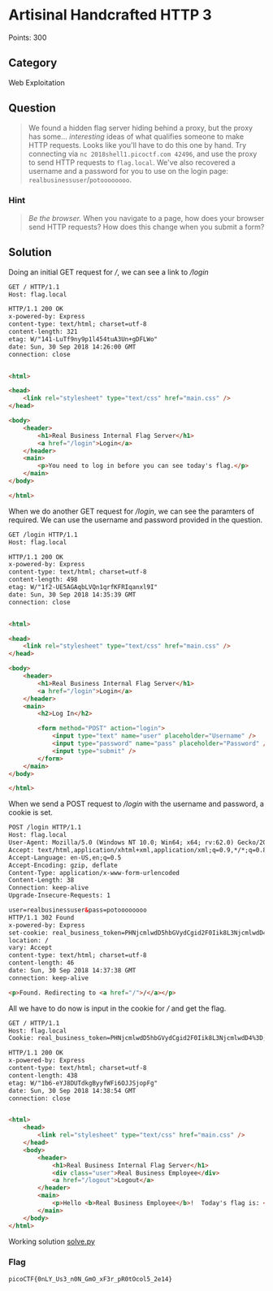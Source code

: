 # Artisinal Handcrafted HTTP 3
Points: 300

## Category
Web Exploitation

## Question
>We found a hidden flag server hiding behind a proxy, but the proxy has some... _interesting_ ideas of what qualifies someone to make HTTP requests. Looks like you'll have to do this one by hand. Try connecting via `nc 2018shell1.picoctf.com 42496`, and use the proxy to send HTTP requests to `flag.local`. We've also recovered a username and a password for you to use on the login page: `realbusinessuser`/`potoooooooo`. 

### Hint
>_Be the browser._ When you navigate to a page, how does your browser send HTTP requests? How does this change when you submit a form?

## Solution
Doing an initial GET request for _/_, we can see a link to _/login_

```html
GET / HTTP/1.1
Host: flag.local

HTTP/1.1 200 OK
x-powered-by: Express
content-type: text/html; charset=utf-8
content-length: 321
etag: W/"141-LuTf9ny9p1l454tuA3Un+gDFLWo"
date: Sun, 30 Sep 2018 14:26:00 GMT
connection: close


<html>

<head>
	<link rel="stylesheet" type="text/css" href="main.css" />
</head>

<body>
	<header>
		<h1>Real Business Internal Flag Server</h1>
		<a href="/login">Login</a>
	</header>
	<main>
		<p>You need to log in before you can see today's flag.</p>
	</main>
</body>

</html>
```

When we do another GET request for _/login_, we can see the paramters of required. We can use the username and password provided in the question.

```html
GET /login HTTP/1.1
Host: flag.local

HTTP/1.1 200 OK
x-powered-by: Express
content-type: text/html; charset=utf-8
content-length: 498
etag: W/"1f2-UE5AGAqbLVQn1qrfKFRIqanxl9I"
date: Sun, 30 Sep 2018 14:35:39 GMT
connection: close


<html>

<head>
	<link rel="stylesheet" type="text/css" href="main.css" />
</head>

<body>
	<header>
		<h1>Real Business Internal Flag Server</h1>
		<a href="/login">Login</a>
	</header>
	<main>
		<h2>Log In</h2>

		<form method="POST" action="login">
			<input type="text" name="user" placeholder="Username" />
			<input type="password" name="pass" placeholder="Password" />
			<input type="submit" />
		</form>
	</main>
</body>

</html>
```

When we send a POST request to _/login_ with the username and password, a cookie is set.

```html
POST /login HTTP/1.1
Host: flag.local
User-Agent: Mozilla/5.0 (Windows NT 10.0; Win64; x64; rv:62.0) Gecko/20100101 Firefox/62.0
Accept: text/html,application/xhtml+xml,application/xml;q=0.9,*/*;q=0.8
Accept-Language: en-US,en;q=0.5
Accept-Encoding: gzip, deflate
Content-Type: application/x-www-form-urlencoded
Content-Length: 38
Connection: keep-alive
Upgrade-Insecure-Requests: 1

user=realbusinessuser&pass=potoooooooo
HTTP/1.1 302 Found
x-powered-by: Express
set-cookie: real_business_token=PHNjcmlwdD5hbGVydCgid2F0Iik8L3NjcmlwdD4%3D; Path=/
location: /
vary: Accept
content-type: text/html; charset=utf-8
content-length: 46
date: Sun, 30 Sep 2018 14:37:38 GMT
connection: keep-alive

<p>Found. Redirecting to <a href="/">/</a></p>
```

All we have to do now is input in the cookie for _/_ and get the flag.

```html
GET / HTTP/1.1
Host: flag.local
Cookie: real_business_token=PHNjcmlwdD5hbGVydCgid2F0Iik8L3NjcmlwdD4%3D;

HTTP/1.1 200 OK
x-powered-by: Express
content-type: text/html; charset=utf-8
content-length: 438
etag: W/"1b6-eYJ8DUTdkgByyfWFi6OJJSjopFg"
date: Sun, 30 Sep 2018 14:38:54 GMT
connection: close


<html>
	<head>
		<link rel="stylesheet" type="text/css" href="main.css" />
	</head>
	<body>
		<header>
			<h1>Real Business Internal Flag Server</h1>
			<div class="user">Real Business Employee</div>
			<a href="/logout">Logout</a>
		</header>
		<main>
			<p>Hello <b>Real Business Employee</b>!  Today's flag is: <code>picoCTF{0nLY_Us3_n0N_GmO_xF3r_pR0tOcol5_2e14}</code>.</p>
		</main>
	</body>
</html>
```

Working solution [solve.py](solution/solve.py)

### Flag
`picoCTF{0nLY_Us3_n0N_GmO_xF3r_pR0tOcol5_2e14}`
